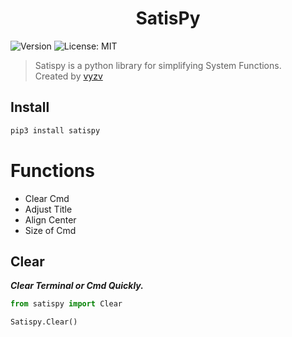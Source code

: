 <h1 align="center">SatisPy</h1>
<p>
  <img alt="Version" src="https://img.shields.io/badge/version-1.0-blue.svg?cacheSeconds=2592000" />
  <img alt="License: MIT" src="https://img.shields.io/github/license/vyzv/satispy" />
</p>

> Satispy is a python library for simplifying System Functions.
> <br>
> Created by [vyzv](https://github.com/vyzv)

## Install

```sh
pip3 install satispy
```

# Functions
- Clear Cmd
- Adjust Title
- Align Center
- Size of Cmd

## Clear
<p><i><strong>Clear Terminal or Cmd Quickly.</strong></i></p>

```python
from satispy import Clear

Satispy.Clear()
```
